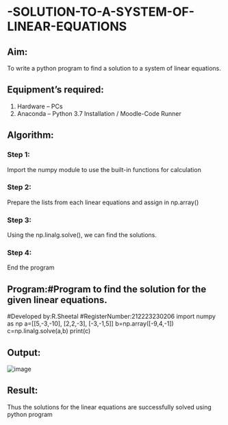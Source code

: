 # -SOLUTION-TO-A-SYSTEM-OF-LINEAR-EQUATIONS
## Aim:
To write a python program to find a solution to a system of linear equations.
## Equipment’s required:
1. 	Hardware – PCs
2. 	Anaconda – Python 3.7 Installation / Moodle-Code Runner
## Algorithm:
### Step 1: 
Import the numpy module to use the built-in functions for calculation
### Step 2: 
Prepare the lists from each linear equations and assign in np.array()
### Step 3: 
Using the np.linalg.solve(), we can find the solutions.
### Step 4: 
End the program
## Program:#Program to find the solution for the given linear equations.
#Developed by:R.Sheetal
#RegisterNumber:212223230206
import numpy as np
a=[[5,-3,-10],
   [2,2,-3],
   [-3,-1,5]]
b=np.array([-9,4,-1])
c=np.linalg.solve(a,b)
print(c)

## Output:
![image](https://github.com/sheetal.R/-SOLUTION-TO-A-SYSTEM-OF-LINEAR-EQUATIONS/assets/150005194/934d403c-7ab0-4e02-92d5-3728065ab852)
## Result: 
Thus the solutions for the linear equations are successfully solved using python program

